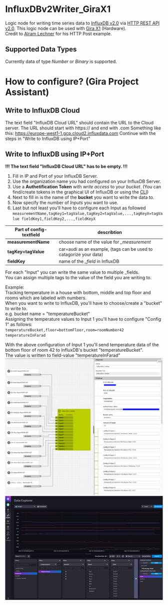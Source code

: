 # InfluxDBv2Writer_GiraX1
Logic node for writing time series data to [InfluxDB v2.0](https://docs.influxdata.com/influxdb/v2.0/) via [HTTP REST API v2.0](https://docs.influxdata.com/influxdb/v2.0/reference/api/). This logic node can be used with [Gira X1](https://www.gira.de/produkte/lichtsteuerung/lichtsteuerung-per-app/gira-x1#) (Hardware).<br/>
Credit to [Alram Lechner](https://github.com/alramlechner/CommonLogicNodes/tree/master/InfluxDbNode) for his HTTP Post example.

## Supported Data Types
Currently data of type *Number* or *Binary* is supported.

# How to configure? (Gira Project Assistant)

## Write to InfluxDB Cloud
The text field "InfluxDB Cloud URL" should contain the URL to the Cloud server.
The URL should start with https:// and end with .com
Something like this:
https://europe-west1-1.gcp.cloud2.influxdata.com
Continue with the steps in "Write to InfluxDB using IP+Port"

## Write to InfluxDB using IP+Port
**!!! The text field "InfluxDB Cloud URL" has to be empty. !!!**

1. Fill in IP and Port of your InfluxDB Server.
2. Use the organization name you had configured on your InfluxDB Server.
3. Use a **Authetification Token** with *write access* to your *bucket*. (You can find/create tokens in the graphical UI of InfluxDB or using the [CLI](https://docs.influxdata.com/influxdb/v2.0/security/tokens/))
4. Next to fill in is the name of the **bucket** you want to write the data to.
5. Now specify the number of *Inputs* you want to use.
6. Last but not least you'll have to configure each Input as followed<br/>
`measurementName,tagKey1=tagValue,tagKey2=tagValue,...,tagKeyX=tagValue fieldKey1,fieldKey2,...,fieldKeyX`

Part of config-textfield | describtion
------------------------ | -----------
**measurementName**  |  choose name of the value for *_measurement*
**tagKey=tagValue**   | car=audi as an example, (tags can be used to catagorize your data)
**fieldKey**          | name of the *_field* in InfluxDB

For each "Input" you can write the same value to multiple _fields.<br/>
You can assign multiple tags to the value of the field you are writing to.<br/>

Example:<br/>
Tracking temperature in a house with bottom, middle and top floor and rooms which are labeled with numbers.<br/>
When you want to write to InfluxDB, you'll have to choose/create a "bucket" to write to.<br/>
e.g. bucket name = "temperatureBucket"<br/>
Assigning the temperature values to Input 1 you'll have to configure "Config 1" as follows:<br/>
`temperatureBucket,floor=bottomFloor,room=roomNumber42 temperatureInFarad`

With the above configuration of Input 1 you'll send temperature data of the bottom floor of room 42 to InfluxDB's bucket "temperatureBucket".<br/>
The value is written to field-value "temperatureInFarad"<br/>
![InfluxDBGUI](InfluxDBGUI.png)<br/>
![GPA](GPA.png)

